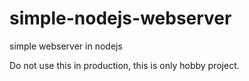 # simple-nodejs-webserver
simple webserver in nodejs


Do not use this in production, this is only hobby project.